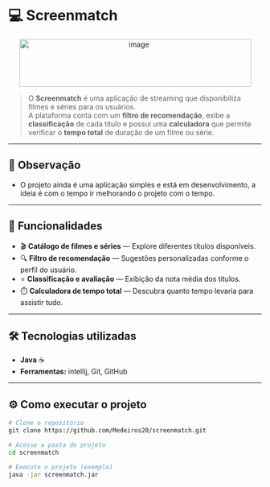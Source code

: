 # 💻 Screenmatch
<p align="center">
<img width="461" height="95" alt="image" src="https://github.com/user-attachments/assets/aa70ea6f-5792-4860-a34d-5d365efc6d2f" />
</p>


> O **Screenmatch** é uma aplicação de streaming que disponibiliza filmes e séries para os usuários.  
> A plataforma conta com um **filtro de recomendação**, exibe a **classificação** de cada título e possui uma **calculadora** que permite verificar o **tempo total** de duração de um filme ou série.

---

## 👀 Observação

- O projeto ainda é uma aplicação simples e está em desenvolvimento, a ideia é com o tempo ir melhorando o projeto com o tempo. 

---

## 🚀 Funcionalidades

- 🎬 **Catálogo de filmes e séries** — Explore diferentes títulos disponíveis.  
- 🔍 **Filtro de recomendação** — Sugestões personalizadas conforme o perfil do usuário.  
- ⭐ **Classificação e avaliação** — Exibição da nota média dos títulos.  
- ⏱️ **Calculadora de tempo total** — Descubra quanto tempo levaria para assistir tudo.

---

## 🛠️ Tecnologias utilizadas

- **Java** ☕ 
- **Ferramentas:** intellij, Git, GitHub  

---


## ⚙️ Como executar o projeto

```bash
# Clone o repositório
git clone https://github.com/Medeiros20/screenmatch.git

# Acesse a pasta do projeto
cd screenmatch

# Execute o projeto (exemplo)
java -jar screenmatch.jar
